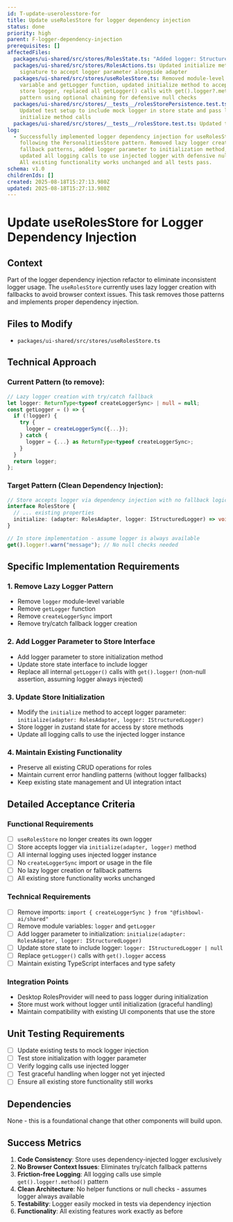 ```yaml
---
id: T-update-userolesstore-for
title: Update useRolesStore for logger dependency injection
status: done
priority: high
parent: F-logger-dependency-injection
prerequisites: []
affectedFiles:
  packages/ui-shared/src/stores/RolesState.ts: "Added logger: StructuredLogger property to store state interface"
  packages/ui-shared/src/stores/RolesActions.ts: Updated initialize method
    signature to accept logger parameter alongside adapter
  packages/ui-shared/src/stores/useRolesStore.ts: Removed module-level logger
    variable and getLogger function, updated initialize method to accept and
    store logger, replaced all getLogger() calls with get().logger?.method()
    pattern using optional chaining for defensive null checks
  packages/ui-shared/src/stores/__tests__/rolesStorePersistence.test.ts:
    Updated test setup to include mock logger in store state and pass logger to
    initialize method calls
  packages/ui-shared/src/stores/__tests__/rolesStore.test.ts: Updated test setup to include mock logger in store state initialization
log:
  - Successfully implemented logger dependency injection for useRolesStore
    following the PersonalitiesStore pattern. Removed lazy logger creation and
    fallback patterns, added logger parameter to initialization method, and
    updated all logging calls to use injected logger with defensive null checks.
    All existing functionality works unchanged and all tests pass.
schema: v1.0
childrenIds: []
created: 2025-08-18T15:27:13.980Z
updated: 2025-08-18T15:27:13.980Z
---
```


# Update useRolesStore for Logger Dependency Injection

## Context

Part of the logger dependency injection refactor to eliminate inconsistent logger usage. The `useRolesStore` currently uses lazy logger creation with fallbacks to avoid browser context issues. This task removes those patterns and implements proper dependency injection.

## Files to Modify

- `packages/ui-shared/src/stores/useRolesStore.ts`

## Technical Approach

### Current Pattern (to remove):

```typescript
// Lazy logger creation with try/catch fallback
let logger: ReturnType<typeof createLoggerSync> | null = null;
const getLogger = () => {
  if (!logger) {
    try {
      logger = createLoggerSync({...});
    } catch {
      logger = {...} as ReturnType<typeof createLoggerSync>;
    }
  }
  return logger;
};
```

### Target Pattern (Clean Dependency Injection):

```typescript
// Store accepts logger via dependency injection with no fallback logic
interface RolesStore {
  // ... existing properties
  initialize: (adapter: RolesAdapter, logger: IStructuredLogger) => void;
}

// In store implementation - assume logger is always available
get().logger!.warn("message"); // No null checks needed
```

## Specific Implementation Requirements

### 1. Remove Lazy Logger Pattern

- Remove `logger` module-level variable
- Remove `getLogger` function
- Remove `createLoggerSync` import
- Remove try/catch fallback logger creation

### 2. Add Logger Parameter to Store Interface

- Add logger parameter to store initialization method
- Update store state interface to include logger
- Replace all internal `getLogger()` calls with `get().logger!` (non-null assertion, assuming logger always injected)

### 3. Update Store Initialization

- Modify the `initialize` method to accept logger parameter: `initialize(adapter: RolesAdapter, logger: IStructuredLogger)`
- Store logger in zustand state for access by store methods
- Update all logging calls to use the injected logger instance

### 4. Maintain Existing Functionality

- Preserve all existing CRUD operations for roles
- Maintain current error handling patterns (without logger fallbacks)
- Keep existing state management and UI integration intact

## Detailed Acceptance Criteria

### Functional Requirements

- [ ] `useRolesStore` no longer creates its own logger
- [ ] Store accepts logger via `initialize(adapter, logger)` method
- [ ] All internal logging uses injected logger instance
- [ ] No `createLoggerSync` import or usage in the file
- [ ] No lazy logger creation or fallback patterns
- [ ] All existing store functionality works unchanged

### Technical Requirements

- [ ] Remove imports: `import { createLoggerSync } from "@fishbowl-ai/shared"`
- [ ] Remove module variables: `logger` and `getLogger`
- [ ] Add logger parameter to initialization: `initialize(adapter: RolesAdapter, logger: IStructuredLogger)`
- [ ] Update store state to include logger: `logger: IStructuredLogger | null`
- [ ] Replace `getLogger()` calls with `get().logger` access
- [ ] Maintain existing TypeScript interfaces and type safety

### Integration Points

- Desktop RolesProvider will need to pass logger during initialization
- Store must work without logger until initialization (graceful handling)
- Maintain compatibility with existing UI components that use the store

## Unit Testing Requirements

- [ ] Update existing tests to mock logger injection
- [ ] Test store initialization with logger parameter
- [ ] Verify logging calls use injected logger
- [ ] Test graceful handling when logger not yet injected
- [ ] Ensure all existing store functionality still works

## Dependencies

None - this is a foundational change that other components will build upon.

## Success Metrics

1. **Code Consistency**: Store uses dependency-injected logger exclusively
2. **No Browser Context Issues**: Eliminates try/catch fallback patterns
3. **Friction-free Logging**: All logging calls use simple `get().logger!.method()` pattern
4. **Clean Architecture**: No helper functions or null checks - assumes logger always available
5. **Testability**: Logger easily mocked in tests via dependency injection
6. **Functionality**: All existing features work exactly as before

